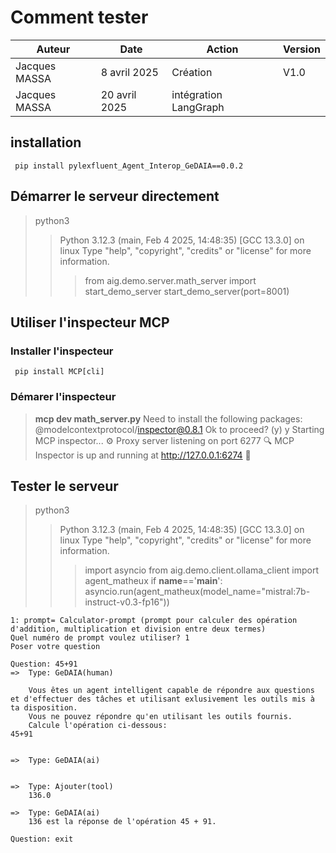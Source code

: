 # Comment tester 

|Auteur | Date | Action | Version |
|-- | -- | -- | -- |
| Jacques MASSA|8 avril 2025| Création|V1.0 |
| Jacques MASSA | 20 avril 2025 | intégration LangGraph |

## installation 
` 
pip install pylexfluent_Agent_Interop_GeDAIA==0.0.2
` 


## Démarrer le serveur directement
> 
>python3 
>>Python 3.12.3 (main, Feb  4 2025, 14:48:35) [GCC 13.3.0] on linux
>>Type "help", "copyright", "credits" or "license" for more information.
>>> from aig.demo.server.math_server import start_demo_server
>>>start_demo_server(port=8001)

## Utiliser l'inspecteur MCP 

### Installer l'inspecteur 
` 
pip install MCP[cli]
` 
### Démarer l'inspecteur 

>**mcp dev math_server.py** 
>Need to install the following packages:
>@modelcontextprotocol/inspector@0.8.1
>Ok to proceed? (y) y
>Starting MCP inspector...
>⚙️ Proxy server listening on port 6277
>🔍 MCP Inspector is up and running at http://127.0.0.1:6274 🚀


## Tester le serveur 
>python3 
>>Python 3.12.3 (main, Feb  4 2025, 14:48:35) [GCC 13.3.0] on linux
>>Type "help", "copyright", "credits" or "license" for more information.
>>>import asyncio
>>>from aig.demo.client.ollama_client import agent_matheux
>>>if __name__=='__main__': 
>>>    asyncio.run(agent_matheux(model_name="mistral:7b-instruct-v0.3-fp16"))

```
1: prompt= Calculator-prompt (prompt pour calculer des opération d'addition, multiplication et division entre deux termes)
Quel numéro de prompt voulez utiliser? 1
Poser votre question 

Question: 45+91
=>	Type: GeDAIA(human)
	
    Vous êtes un agent intelligent capable de répondre aux questions et d'effectuer des tâches et utilisant exlusivement les outils mis à ta disposition.
    Vous ne pouvez répondre qu'en utilisant les outils fournis.
    Calcule l'opération ci-dessous:
45+91 
    

=>	Type: GeDAIA(ai)
	

=>	Type: Ajouter(tool)
	136.0

=>	Type: GeDAIA(ai)
	136 est la réponse de l'opération 45 + 91.

Question: exit
```

